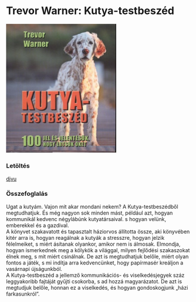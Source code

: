 # <a name="id_8">Trevor Warner: Kutya-testbeszéd </a>
<img src="https://github.com/BercziSandor/calibre_lib/raw/main/libs/kutya/Trevor%20Warner/Kutya-testbeszed%20%288%29/cover.jpg" alt="cover" width="300"/>

### Letöltés
[djvu](https://github.com/BercziSandor/calibre_lib/raw/main/libs/kutya/Trevor%20Warner/Kutya-testbeszed%20%288%29/Kutya-testbeszed%20-%20Trevor%20Warner.djvu)

### Összefoglalás
<div>
<p>Ugat a kutyám. Vajon mit akar mondani nekem? A Kutya-testbeszédből megtudhatjuk. És még nagyon sok minden mást, például azt, hogyan kommunikál kedvenc négylábúnk kutyatársaival. s hogyan velünk, emberekkel és a gazdival.<br>A könyvet szakavatott és tapasztalt háziorvos állította össze, aki könyvében kitér arra is, hogyan reagálnak a kutyák a stresszre, hogyan jelzik félelmeiket, s miért ásítanak olyankor, amikor nem is álmosak. Elmondja, hogyan ismerkednek meg a kölykök a világgal, milyen fejlődési szakaszokat élnek meg, s mit miért csinálnak. De azt is megtudhatjuk belőle, miért olyan fontos a játék, s mi indítja arra kedvencünket, hogy papírmasér kreáljon a vasárnapi újságunkból.<br>A Kutya-testbeszéd a jellemző kommunikációs- és viselkedésjegyek száz leggyakoribb fajtáját gyűjti csokorba, s ad hozzá magyarázatot. De azt is megtudjuk belőle, honnan ez a viselkedés, és hogyan gondoskogjunk „házi farkasunkról”.</p></div>


